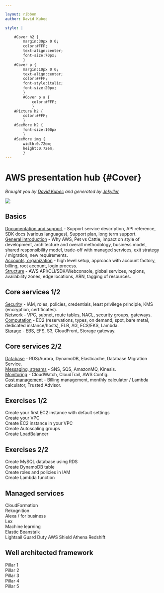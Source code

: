 ```yaml
---

layout: ribbon
author: David Kubec

style: |

    #Cover h2 {
        margin:30px 0 0;
        color:#FFF;
        text-align:center;
        font-size:70px;
        }
    #Cover p {
        margin:10px 0 0;
        text-align:center;
        color:#FFF;
        font-style:italic;
        font-size:20px;
        }
        #Cover p a {
            color:#FFF;
            }
    #Picture h2 {
        color:#FFF;
        }
    #SeeMore h2 {
        font-size:100px
        }
    #SeeMore img {
        width:0.72em;
        height:0.72em;
        }
---
```


# AWS presentation hub {#Cover}

*Brought you by [David Kubec](https://www.vsechnovcloudu.cz) and generated by [Jekyller](https://github.com/shower/jekyller)*

![](img/corpident/cover.jpg)
<!-- photo by unsplash -->


## Basics
[Documentation and support](documentation.html) - Support service description, API reference, SDK docs (various languages), Support plan, long term support.  
[General introduction](general.html) - Why AWS, Pet vs Cattle, impact on style of development, architecture and overall methodology, business model, shared responsibility model, trade-off with managed services, exit strategy / migration, new requirements.  
[Accounts, organization](accounts.html) - high level setup, approach with account factory, billing, root account, login process.  
[Structure](structure.html) - AWS API/CLI/SDK/Webconsole, global services, regions, availability zones, edge locations, ARN, tagging of resources.  

## Core services 1/2
[Security](security.html) - IAM, roles, policies, credentials, least privilege principle, KMS (encryption, certificates).  
[Network](network.html) - VPC, subnet, route tables, NACL, security groups, gateways.  
[Computation](computation.html) - EC2 (reservations, types, on demand, spot, bare metal, dedicated instance/hosts), ELB, AG, ECS/EKS, Lambda.  
[Storage](storage.html) - EBS, EFS, S3, CloudFront, Storage gateway.  

## Core services 2/2
[Database](database.html) - RDS/Aurora, DynamoDB, Elasticache, Database Migration Service.  
[Messaging, streams](messaging.html) - SNS, SQS, AmazonMQ, Kinesis.  
[Monitoring](monitoring.html) - CloudWatch, CloudTrail, AWS Config.  
[Cost management](costs.html) - Billing management, monthly calculator / Lambda calculator, Trusted Advisor.  

## Exercises 1/2

Create your first EC2 instance with default settings   
Create your VPC  
Create EC2 instance in your VPC  
Create Autoscaling groups  
Create LoadBalancer  

## Exercises 2/2

Create MySQL database using RDS  
Create DynamoDB table  
Create roles and policies in IAM  
Create Lambda function  


## Managed services
CloudFormation  
Rekognition  
Alexa / for business  
Lex  
Machine learning  
Elastic Beanstalk  
Lightsail
Guard Duty
AWS Shield
Athena
Redshift

## Well architected framework
Pillar 1  
Pillar 2  
Pillar 3  
Pillar 4  
Pillar 5  
